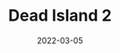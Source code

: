 ---
layout: album
date: 2022-03-05
title: Dead Island 2
developer: Dambuster Studios
card-image: 0
card-offset: 0
banner-image: 0
banner-offset: 0
---